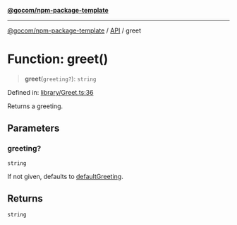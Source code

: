 [**@gocom/npm-package-template**](../README.md)

***

[@gocom/npm-package-template](../README.md) / [API](../Public/API.md) / greet

# Function: greet()

> **greet**(`greeting?`): `string`

Defined in: [library/Greet.ts:36](https://github.com/gocom/npm-package-template/blob/7f151d520c7dec96868e863ebb8e761af5cc2b8f/src/library/Greet.ts#L36)

Returns a greeting.

## Parameters

### greeting?

`string`

If not given, defaults to [defaultGreeting](../Internal/Private.defaultGreeting.md).

## Returns

`string`
